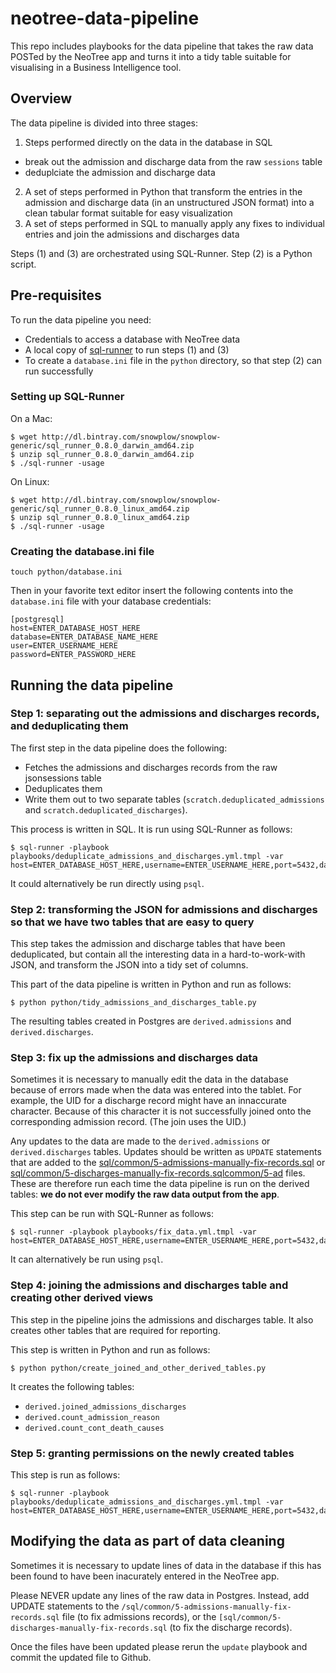 # neotree-data-pipeline

This repo includes playbooks for the data pipeline that takes the raw data POSTed by the NeoTree app and turns it into a tidy table suitable for visualising in a Business Intelligence tool.

## Overview

The data pipeline is divided into three stages:

1. Steps performed directly on the data in the database in SQL
  - break out the admission and discharge data from the raw `sessions` table
  - deduplciate the admission and discharge data
2. A set of steps performed in Python that transform the entries in the admission and discharge data (in an unstructured JSON format) into a clean tabular format suitable for easy visualization
3. A set of steps performed in SQL to manually apply any fixes to individual entries and join the admissions and discharges data

Steps (1) and (3) are orchestrated using SQL-Runner. Step (2) is a Python script.

## Pre-requisites

To run the data pipeline you need:

* Credentials to access a database with NeoTree data
* A local copy of [sql-runner](https://github.com/snowplow/sql-runner) to run steps (1) and (3) 
* To create a `database.ini` file in the `python` directory, so that step (2) can run successfully

### Setting up SQL-Runner

On a Mac:

```
$ wget http://dl.bintray.com/snowplow/snowplow-generic/sql_runner_0.8.0_darwin_amd64.zip
$ unzip sql_runner_0.8.0_darwin_amd64.zip
$ ./sql-runner -usage
```

On Linux:

```
$ wget http://dl.bintray.com/snowplow/snowplow-generic/sql_runner_0.8.0_linux_amd64.zip
$ unzip sql_runner_0.8.0_linux_amd64.zip
$ ./sql-runner -usage
```

### Creating the database.ini file

```
touch python/database.ini
```

Then in your favorite text editor insert the following contents into the `database.ini` file with your database credentials:

```
[postgresql]
host=ENTER_DATABASE_HOST_HERE
database=ENTER_DATABASE_NAME_HERE
user=ENTER_USERNAME_HERE
password=ENTER_PASSWORD_HERE
```

## Running the data pipeline

### Step 1: separating out the admissions and discharges records, and deduplicating them

The first step in the data pipeline does the following:

* Fetches the admissions and discharges records from the raw jsonsessions table
* Deduplicates them
* Write them out to two separate tables (`scratch.deduplicated_admissions` and `scratch.deduplicated_discharges`).

This process is written in SQL. It is run using SQL-Runner as follows:

```
$ sql-runner -playbook playbooks/deduplicate_admissions_and_discharges.yml.tmpl -var host=ENTER_DATABASE_HOST_HERE,username=ENTER_USERNAME_HERE,port=5432,database=ENTER_DATABASE_NAME_HERE,password=ENTER_PASSWORD_HERE
```

It could alternatively be run directly using `psql`.

### Step 2: transforming the JSON for admissions and discharges so that we have two tables that are easy to query

This step takes the admission and discharge tables that have been deduplicated, but contain all the interesting data in a hard-to-work-with JSON, and transform the JSON into a tidy set of columns.

This part of the data pipeline is written in Python and run as follows:

```
$ python python/tidy_admissions_and_discharges_table.py
```

The resulting tables created in Postgres are `derived.admissions` and `derived.discharges`.

### Step 3: fix up the admissions and discharges data

Sometimes it is necessary to manually edit the data in the database because of errors made when the data was entered into the tablet. For example, the UID for a discharge record might have an innaccurate character. Because of this character it is not successfully joined onto the corresponding admission record. (The join uses the UID.)

Any updates to the data are made to the `derived.admissions` or `derived.discharges` tables. Updates should be written as `UPDATE` statements that are added to the [sql/common/5-admissions-manually-fix-records.sql](/neotree/neotree-data-pipeline/blob/master/sql/common/5-admissions-manually-fix-records.sql) or [sql/common/5-discharges-manually-fix-records.sqlcommon/5-ad](/neotree/neotree-data-pipeline/blob/master/sql/common/5-discharges-manually-fix-records.sql) files. These are therefore run each time the data pipeline is run on the derived tables: **we do not ever modify the raw data output from the app**.

This step can be run with SQL-Runner as follows:

```
$ sql-runner -playbook playbooks/fix_data.yml.tmpl -var host=ENTER_DATABASE_HOST_HERE,username=ENTER_USERNAME_HERE,port=5432,database=ENTER_DATABASE_NAME_HERE,password=ENTER_PASSWORD_HERE
```

It can alternatively be run using `psql`.

### Step 4: joining the admissions and discharges table and creating other derived views

This step in the pipeline joins the admissions and discharges table. It also creates other tables that are required for reporting.

This step is written in Python and run as follows:

```
$ python python/create_joined_and_other_derived_tables.py
```

It creates the following tables:

* `derived.joined_admissions_discharges`
* `derived.count_admission_reason`
* `derived.count_cont_death_causes`

### Step 5: granting permissions on the newly created tables

This step is run as follows:

```
$ sql-runner -playbook playbooks/deduplicate_admissions_and_discharges.yml.tmpl -var host=ENTER_DATABASE_HOST_HERE,username=ENTER_USERNAME_HERE,port=5432,database=ENTER_DATABASE_NAME_HERE,password=ENTER_PASSWORD_HERE
```


## Modifying the data as part of data cleaning

Sometimes it is necessary to update lines of data in the database if this has been found to have been inacurately entered in the NeoTree app.

Please NEVER update any lines of the raw data in Postgres. Instead, add UPDATE statements to the `/sql/common/5-admissions-manually-fix-records.sql` file (to fix admissions records), or the `[sql/common/5-discharges-manually-fix-records.sql` (to fix the discharge records).

Once the files have been updated please rerun the `update` playbook and commit the updated file to Github.